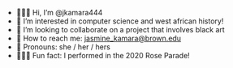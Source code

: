 - 🧚🏿‍♀️ Hi, I’m @jkamara444
- 🍄 I’m interested in computer science and west african history!
- 🌴 I’m looking to collaborate on a project that involves black art 
- 💌 How to reach me: jasmine_kamara@brown.edu
- 🌺 Pronouns: she / her / hers
- 🧝🏿‍♀️ Fun fact: I performed in the 2020 Rose Parade!
